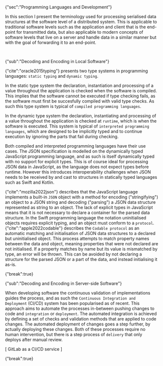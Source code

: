 {"sec":"Programming Languages and Development"}

In this section I present the terminology used for processing serialised data structures at the software level of a distributed system. This is applicable to traditional software levels such as the application and client that is the end-point for transmitted data, but also applicable to modern concepts of software levels that live on a server and handle data in a similar manner but with the goal of forwarding it to an end-point.

<br>

{"sub":"Decoding and Encoding in Local Software"}

{"cite":"oracle2015typing"} presents two type systems in programming languages: `static typing` and `dynamic typing`.

In the static type system the declaration, instantiation and processing of a value throughout the application is checked when the software is compiled. This implies that the software cannot be executed if type checking fails, as the software must first be succesfully compiled with valid type checks. As such this type system is typical of `compiled programming languages`.

In the dynamic type system the declaration, instantiating and processing of a value throughout the application is checked at `runtime`, which is when the software is executed. This system is typical of `interpreted programming languages`, which are designed to be implicitly typed and to continue execution by ignoring the parts that fail during checking.

Both compiled and interpreted programming languages have their use cases. The JSON specification is modelled on the dynamically typed JavaScript programming language, and as such is itself dynamically typed with no support for explicit types. This is of course ideal for processing JSON data in JavaScript, as the language does not expect types before runtime. However this introduces interoperability challenges when JSON needs to be received by and cast to structures in statically typed languages such as Swift and Kotlin.

{"cite":"mozilla2022json"} describes that the JavaScript language implements a built-in `JSON` object with a method for encoding ("stringifying") an object to a JSON string and decoding ("parsing") a JSON data structure represented as string to an object. The lack of explicit types in JavaScript means that it is not necessary to declare a container for the parsed data structure. In the Swift programming language the notation uninitialised objects requires explicit typing, and an object must conform to a `protocol`. {"cite":"apple2022codable"} describes the `Codable protocol` as an automatic matching and initialisation of JSON data structures to a declared but uninitialised object. This process attempts to match property names between the data and object, meaning properties that were not declared are not initialised. If a property matches by name but its value is mismatched by type, an error will be thrown. This can be avoided by not declaring a structure for the parsed JSON or a part of the data, and instead initialising it as-is.

{"break":true}

{"sub":"Decoding and Encoding in Server-side Software"}

When developing software the continuous validation of implementations guides the process, and as such the `Continuous Integration and Deployment` (CI/CD) system has been popularised as of recent. This approach aims to automate the processes in-between pushing changes to code and `integration` or `deployment`. The automated integration is achieved by defining a set of checks and validation methods that are applied to code changes. The automated deployment of changes goes a step further, by actually deploying these changes. Both of these processes require no human intervention, but there is a step process of `delivery` that only deploys after manual review.

[ GitLab as a CI/CD service ]

{"break":true}